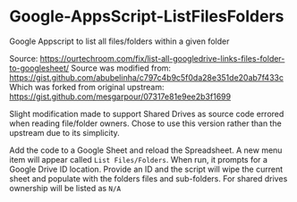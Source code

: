 # Google-AppsScript-ListFilesFolders
Google Appscript to list all files/folders within a given folder

Source: https://ourtechroom.com/fix/list-all-googledrive-links-files-folder-to-googlesheet/
Source was modified from: https://gist.github.com/abubelinha/c797c4b9c5f0da28e351de20ab7f433c
Which was forked from original upstream: https://gist.github.com/mesgarpour/07317e81e9ee2b3f1699

Slight modification made to support Shared Drives as source code errored when reading file/folder owners.
Chose to use this version rather than the upstream due to its simplicity.

Add the code to a Google Sheet and reload the Spreadsheet. A new menu item will appear called `List Files/Folders`. When run, it prompts for a Google Drive ID location. Provide an ID and the script will wipe the current sheet and populate with the folders files and sub-folders. For shared drives ownership will be listed as `N/A`
